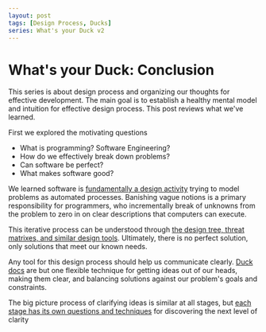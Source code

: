 ```yaml
---
layout: post
tags: [Design Process, Ducks]
series: What's your Duck v2
---
```


# What's your Duck: Conclusion
This series is about design process and organizing our thoughts for effective development. The main goal is to establish a healthy mental model and intuition for effective design process. This post reviews what we've learned.


First we explored the motivating questions
- What is programming? Software Engineering?
- How do we effectively break down problems?
- Can software be perfect?
- What makes software good?

We learned software is [fundamentally a design activity](2022-06-16-1-Software-as-Clarity.md) trying to model problems as automated processes.
Banishing vague notions is a primary responsibility for programmers, who incrementally break of
unknowns from the problem to zero in on clear descriptions that computers can execute.

This iterative process can be understood through [the design tree, threat matrixes, and similar design tools](./2022-06-16-2-Design-Tree-and-Incremental-Progress.md). Ultimately, there is no perfect solution, only solutions that meet our known needs.

Any tool for this design process should help us communicate clearly. [Duck docs](./2022-06-16-3-Ducks.md) are but one flexible technique for getting ideas out of our heads, making them clear, and balancing solutions against our problem's goals and constraints.

The big picture process of clarifying ideas is similar at all stages, but [each stage has its own questions and techniques](./2022-06-16-4-Stage-Specific-Questions.md) for discovering the next level of clarity